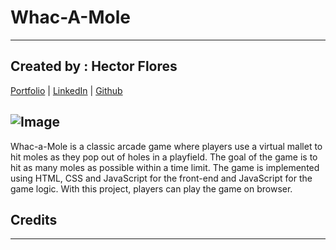 # Whac-A-Mole

---

## Created by : Hector Flores

[Portfolio](http://www.duckduckgo.com) | [LinkedIn](http://www.duckduckgo.com) | [Github](http://www.duckduckgo.com)

## ![Image](https://images3.memedroid.com/images/UPLOADED159/5ca5e5e47ad79.jpeg)

Whac-a-Mole is a classic arcade game where players use a virtual mallet to hit moles as they pop out of holes in a playfield. The goal of the game is to hit as many moles as possible within a time limit. The game is implemented using HTML, CSS and JavaScript for the front-end and JavaScript for the game logic. With this project, players can play the game on browser.

## Credits

---
